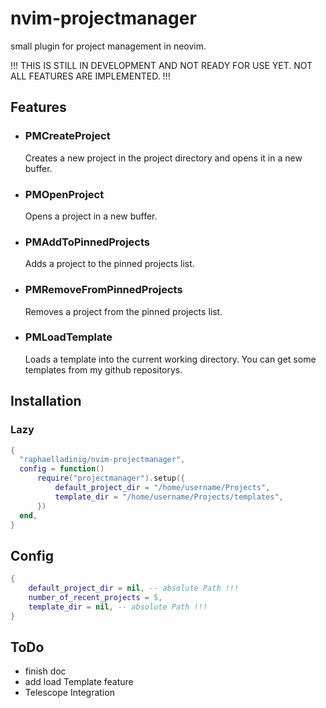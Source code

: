 # nvim-projectmanager

small plugin for project management in neovim.

!!! THIS IS STILL IN DEVELOPMENT AND NOT READY FOR USE YET. NOT ALL FEATURES ARE IMPLEMENTED. !!!

## Features

- ### PMCreateProject

  Creates a new project in the project directory and opens it in a new buffer.

- ### PMOpenProject

  Opens a project in a new buffer.

- ### PMAddToPinnedProjects

  Adds a project to the pinned projects list.

- ### PMRemoveFromPinnedProjects

  Removes a project from the pinned projects list.

- ### PMLoadTemplate

  Loads a template into the current working directory.
  You can get some templates from my github repositorys.

## Installation

### Lazy

```lua
{
  "raphaelladinig/nvim-projectmanager",
  config = function()
      require("projectmanager").setup({
          default_project_dir = "/home/username/Projects",
          template_dir = "/home/username/Projects/templates",
      })
  end,
}
```

## Config

```lua
{
    default_project_dir = nil, -- absolute Path !!!
    number_of_recent_projects = 5,
    template_dir = nil, -- absolute Path !!!
}
```

## ToDo

- finish doc
- add load Template feature
- Telescope Integration
